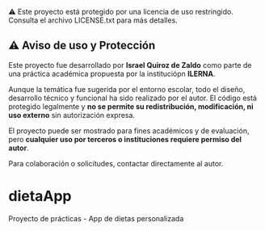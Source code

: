 ⚠️ Este proyecto está protegido por una licencia de uso restringido. Consulta el archivo LICENSE.txt para más detalles.

## ⚠️ Aviso de uso y Protección

Este proyecto fue desarrollado por **Israel Quiroz de Zaldo** como parte de una práctica académica propuesta por la instituciópn **ILERNA**.

Aunque la temática fue sugerida por el entorno escolar, todo el diseño, desarrollo técnico y funcional ha sido realizado por el autor.
El código está protegido legalmente y **no se permite su redistribución, modificación, ni uso externo** sin autorización expresa.

El proyecto puede ser mostrado para fines académicos y de evaluación, pero **cualquier uso por terceros o instituciones requiere permiso del autor**.

Para colaboración o solicitudes, contactar directamente al autor.

# dietaApp

Proyecto de prácticas - App de dietas personalizada
